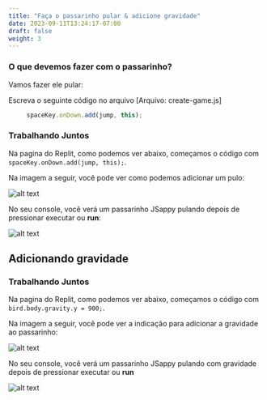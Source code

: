 ```yaml
---
title: "Faça o passarinho pular & adicione gravidade"
date: 2023-09-11T13:24:17-07:00
draft: false
weight: 3
---
```


### O que devemos fazer com o passarinho?

Vamos fazer ele pular:

Escreva o seguinte código no arquivo [Arquivo: create-game.js]
```js
     spaceKey.onDown.add(jump, this);
```


### Trabalhando Juntos

Na pagina do Replit, como podemos ver abaixo, começamos o código com `spaceKey.onDown.add(jump, this);`.

Na imagem a seguir, você pode ver como podemos adicionar um pulo:

![alt text](../img/jump.png "imagem para adicionar o pulo")

No seu console, você verá um passarinho JSappy pulando depois de pressionar executar ou **run**:

![alt text](../img/jump_output.png "imagem do passarinho pulando")

## Adicionando gravidade
### Trabalhando Juntos

Na pagina do Replit, como podemos ver abaixo, começamos o código com `bird.body.gravity.y = 900;`.

Na imagem a seguir, você pode ver a indicação para adicionar a gravidade ao passarinho:

![alt text](../img/gravity.png "imagem para adicionar gravidade ao passarinho")

No seu console, você verá um passarinho JSappy pulando com gravidade depois de pressionar executar ou **run**

![alt text](../img/jump_output.png "imagem do passarinho pulando com gravidade")

